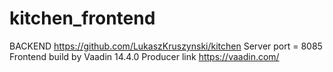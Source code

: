 # kitchen_frontend
BACKEND https://github.com/LukaszKruszynski/kitchen
Server port = 8085
Frontend build by Vaadin 14.4.0
Producer link https://vaadin.com/

